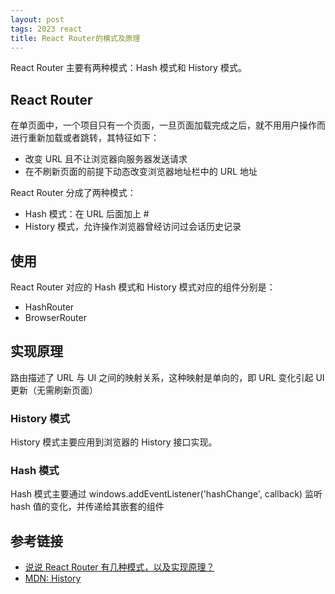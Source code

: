 ```yaml
---
layout: post
tags: 2023 react
title: React Router的模式及原理
---
```


React Router 主要有两种模式：Hash 模式和 History 模式。

## React Router

在单页面中，一个项目只有一个页面，一旦页面加载完成之后，就不用用户操作而进行重新加载或者跳转，其特征如下：

- 改变 URL 且不让浏览器向服务器发送请求
- 在不刷新页面的前提下动态改变浏览器地址栏中的 URL 地址

React Router 分成了两种模式：

- Hash 模式：在 URL 后面加上 #
- History 模式，允许操作浏览器曾经访问过会话历史记录

## 使用

React Router 对应的 Hash 模式和 History 模式对应的组件分别是：

- HashRouter
- BrowserRouter

## 实现原理

路由描述了 URL 与 UI 之间的映射关系，这种映射是单向的，即 URL 变化引起 UI 更新（无需刷新页面）

### History 模式

History 模式主要应用到浏览器的 History 接口实现。

### Hash 模式

Hash 模式主要通过 windows.addEventListener('hashChange', callback) 监听 hash 值的变化，并传递给其嵌套的组件

## 参考链接

- [说说 React Router 有几种模式，以及实现原理？](https://fe.ecool.fun/topic/2b68a2b5-ab3a-4de4-af48-43ab5f7e99f8?orderBy=updateTime&order=desc&titleKey=router)
- [MDN: History](https://developer.mozilla.org/en-US/docs/Web/API/History)
